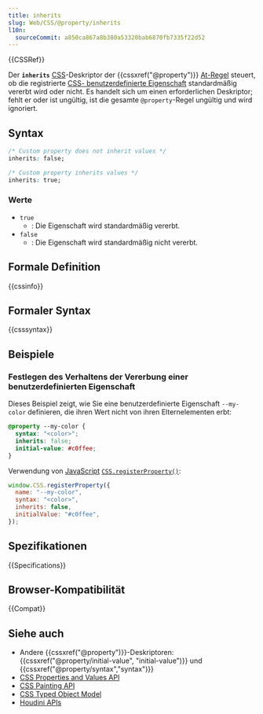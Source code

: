 ```yaml
---
title: inherits
slug: Web/CSS/@property/inherits
l10n:
  sourceCommit: a850ca867a8b380a53320bab6870fb7335f22d52
---
```


{{CSSRef}}

Der **`inherits`** [CSS](/de/docs/Web/CSS)-Deskriptor der {{cssxref("@property")}} [At-Regel](/de/docs/Web/CSS/CSS_syntax/At-rule) steuert, ob die registrierte [CSS- benutzerdefinierte Eigenschaft](/de/docs/Web/CSS/--*) standardmäßig vererbt wird oder nicht.
Es handelt sich um einen erforderlichen Deskriptor; fehlt er oder ist ungültig, ist die gesamte `@property`-Regel ungültig und wird ignoriert.

## Syntax

```css
/* Custom property does not inherit values */
inherits: false;

/* Custom property inherits values */
inherits: true;
```

### Werte

- `true`
  - : Die Eigenschaft wird standardmäßig vererbt.
- `false`
  - : Die Eigenschaft wird standardmäßig nicht vererbt.

## Formale Definition

{{cssinfo}}

## Formaler Syntax

{{csssyntax}}

## Beispiele

### Festlegen des Verhaltens der Vererbung einer benutzerdefinierten Eigenschaft

Dieses Beispiel zeigt, wie Sie eine benutzerdefinierte Eigenschaft `--my-color` definieren, die ihren Wert nicht von ihren Elternelementen erbt:

```css
@property --my-color {
  syntax: "<color>";
  inherits: false;
  initial-value: #c0ffee;
}
```

Verwendung von [JavaScript](/de/docs/Web/JavaScript) [`CSS.registerProperty()`](/de/docs/Web/API/CSS/registerProperty_static):

```js
window.CSS.registerProperty({
  name: "--my-color",
  syntax: "<color>",
  inherits: false,
  initialValue: "#c0ffee",
});
```

## Spezifikationen

{{Specifications}}

## Browser-Kompatibilität

{{Compat}}

## Siehe auch

- Andere {{cssxref("@property")}}-Deskriptoren: {{cssxref("@property/initial-value", "initial-value")}} und {{cssxref("@property/syntax","syntax")}}
- [CSS Properties and Values API](/de/docs/Web/API/CSS_Properties_and_Values_API)
- [CSS Painting API](/de/docs/Web/API/CSS_Painting_API)
- [CSS Typed Object Model](/de/docs/Web/API/CSS_Typed_OM_API)
- [Houdini APIs](/de/docs/Web/API/Houdini_APIs)
